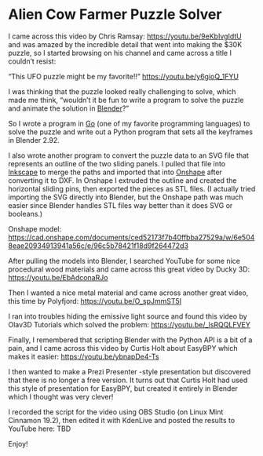 # Alien Cow Farmer Puzzle Solver

I came across this video by Chris Ramsay: https://youtu.be/9eKbIvgIdtU
and was amazed by the incredible detail that went into making the $30K puzzle,
so I started browsing on his channel and came across a title I couldn’t resist:

“This UFO puzzle might be my favorite!!”
https://youtu.be/y6gioQ_1FYU

I was thinking that the puzzle looked really challenging to solve, which made
me think, “wouldn’t it be fun to write a program to solve the puzzle and
animate the solution in [Blender](https://blender.org)?”

So I wrote a program in [Go](https://golang.org) (one of my favorite programming languages) to solve
the puzzle and write out a Python program that sets all the keyframes in Blender 2.92.

I also wrote another program to convert the puzzle data to an SVG file that
represents an outline of the two sliding panels. I pulled that file into
[Inkscape](https://inkscape.org) to merge the paths and imported that into
[Onshape](https://onshape.com) after converting it to DXF.
In Onshape I extruded the outline and created the horizontal sliding pins,
then exported the pieces as STL files. (I actually tried importing the SVG
directly into Blender, but the Onshape path was much easier since Blender
handles STL files way better than it does SVG or booleans.)

Onshape model: https://cad.onshape.com/documents/ced52173f7b40ffbba27529a/w/6e5048eae20934913941a56c/e/96c5b78421f18d9f264472d3

After pulling the models into Blender, I searched YouTube for some nice
procedural wood materials and came across this great video by Ducky 3D:
https://youtu.be/EbAdconaRJo

Then I wanted a nice metal material and came across another great video,
this time by Polyfjord:
https://youtu.be/O_spJmmST5I

I ran into troubles hiding the emissive light source and found this video
by Olav3D Tutorials which solved the problem:
https://youtu.be/_lsRQQLFVEY

Finally, I remembered that scripting Blender with the Python API is a bit
of a pain, and I came across this video by Curtis Holt about EasyBPY which
makes it easier:
https://youtu.be/ybnapDe4-Ts

I then wanted to make a Prezi Presenter -style presentation but discovered
that there is no longer a free version. It turns out that Curtis Holt had
used this style of presentation for EasyBPY, but created it entirely in
Blender which I thought was very clever!

I recorded the script for the video using OBS Studio (on Linux Mint
Cinnamon 19.2), then edited it with KdenLive and posted the results to
YouTube here:
TBD

Enjoy!
